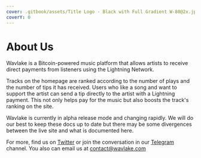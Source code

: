 ```yaml
---
cover: .gitbook/assets/Title Logo - Black with Full Gradient W-80@2x.jpg
coverY: 0
---
```


# About Us

Wavlake is a Bitcoin-powered music platform that allows artists to receive direct payments from listeners using the Lightning Network.

Tracks on the homepage are ranked according to the number of plays and the number of tips it has received. Users who like a song and want to support the artist can send a tip directly to the artist with a Lightning payment. This not only helps pay for the music but also boosts the track's ranking on the site.

Wavlake is currently in alpha release mode and changing rapidly. We will do our best to keep these docs up to date but there may be some divergences between the live site and what is documented here.

For more, find us on [Twitter](https://twitter.com/wavlake) or join the conversation in our [Telegram](https://t.me/wavlake) channel. You also can email us at contact@wavlake.com
